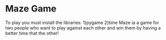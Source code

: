 # Maze Game
To play you must install the libraries:
  1)pygame 
  2)time
Maze ia a game for two people who want to play against each other and win them by having a better time that the other! 
